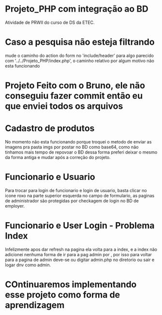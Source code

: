 # Projeto_PHP com integração ao BD

 Atividade de PRWII do curso de DS da ETEC.

# Caso a pesquisa não esteja filtrando

 mude o caminho do action do form no 'include/header' para algo parecido com '../../Projeto_PHP/index.php', o caminho relativo por algum motivo não esta funcionando

 # Projeto Feito com o Bruno, ele não conseguiu fazer commit então eu que enviei todos os arquivos

 # Cadastro de produtos

 No momento não esta funcionando porque troquei o metodo de enviar as imagens pra pasta imgs por postar no BD como base64, como não tinhamos mais tempo de repovoar o BD dessa forma preferi deixar o mesmo da forma antiga e mudar após a correção do projeto.

  # Funcionario e Usuario

 Para trocar para login de funcionario e login de usuario, basta clicar no icone roxo na parte superior esquerda no campo de formulario, as paginas de administrador são protegidas por checkagem de login no BD de employer.

 # Funcionario e User Login - Problema Index

 Infelizmente apos dar refresh na pagina ela volta para a index, e a index não adicionei nenhuma forma de ir para a pag admin por <a>, por isso para voltar para a pagina de admin deve-se ou digitar admin.php no diretorio ou sair e logar dnv como admin.

 # COntinuaremos implementando esse projeto como forma de aprendizagem
